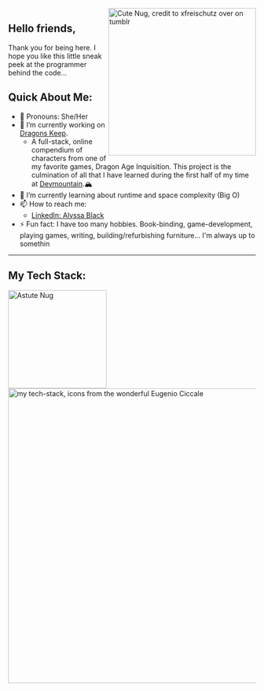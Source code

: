 <img src="https://64.media.tumblr.com/a7f411e29d6a12835a7d00186a05b687/tumblr_nlszp7C39Q1qc8gdjo2_640.png" alt="Cute Nug, credit to xfreischutz over on tumblr" width="300" align="right" link="https://xfreischutz.tumblr.com/post/114647921017/transparent-nugs-o-feel-free-to-use-as-long-as">

## Hello friends,
Thank you for being here. I hope you like this little sneak peek at the programmer behind the code...


## Quick About Me:
- 🍄 Pronouns: She/Her
- 🐉 I’m currently working on [Dragons Keep](https://github.com/Bissle141/DragonsKeep).  
  - A full-stack, online compendium of characters from one of my favorite games, Dragon Age Inquisition. This project is the culmination of all that I have learned during the first half of my time at [Devmountain](https://devmountain.com).🏔
- 🌱 I’m currently learning about runtime and space complexity (Big O)
- 📫 How to reach me: 
  -  [LinkedIn: Alyssa Black](https://www.linkedin.com/in/alyssablackdev/)
- ⚡ Fun fact: I have too many hobbies. Book-binding, game-development, playing games, writing, building/refurbishing furniture... I'm always up to somethin


<!-- ---

## My Coding Journey So Far:
A deeper dive into me... TBD-->

---
## My Tech Stack:

<img src="https://64.media.tumblr.com/53bc198c9f87786ffed49df0ff602188/tumblr_nlszp7C39Q1qc8gdjo9_640.png" alt="Astute Nug" width="200" align="left">
<img src="https://lh3.googleusercontent.com/4DBD9iE9GmERXzceuzjnPoIK5TIoxoQaFJ8LU85jodGLy3ZsCDpMDlgzt4aDRIw8QlVMiMuCEZ1qmESBIKd36dRriNnISRqZouRd2foAfkKX0kro4OoSFUgWqXLsCOHWeyl86fy-9w=w1920-h1080" alt="my tech-stack, icons from the wonderful Eugenio Ciccale" align="right" width="600" link="https://www.figma.com/community/file/1095337897898466786">

<!-- 
Great ReadMe's for inspo [Pawan Kumar](https://github.com/iampawan)
[Sabrina Baccam](https://github.com/unbirthdays) -->
